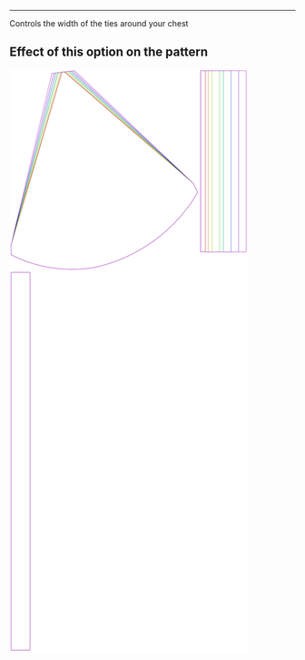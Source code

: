---

Controls the width of the ties around your chest


## Effect of this option on the pattern
![This image shows the effect of this option by superimposing several variants that have a different value for this option](bee_necktiewidth_sample.svg "Effect of this option on the pattern")